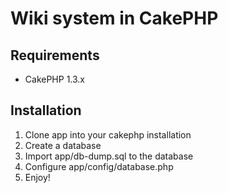 # Wiki system in CakePHP

## Requirements

* CakePHP 1.3.x

## Installation

1. Clone app into your cakephp installation
2. Create a database
3. Import app/db-dump.sql to the database
4. Configure app/config/database.php
5. Enjoy!
